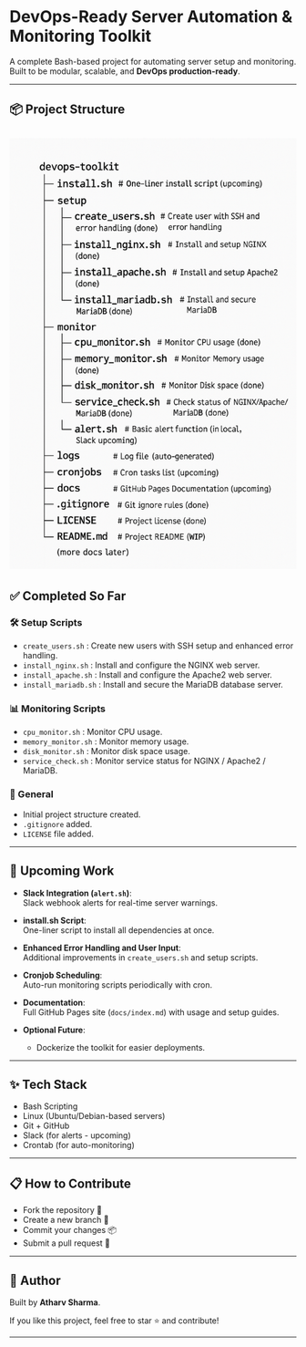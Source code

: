 # DevOps-Ready Server Automation & Monitoring Toolkit

A complete Bash-based project for automating server setup and monitoring.  
Built to be modular, scalable, and **DevOps production-ready**.

---

## 📦 Project Structure
![alt text](project-structure.png)
---

## ✅ Completed So Far

### 🛠 Setup Scripts
- `create_users.sh` : Create new users with SSH setup and enhanced error handling.
- `install_nginx.sh` : Install and configure the NGINX web server.
- `install_apache.sh` : Install and configure the Apache2 web server.
- `install_mariadb.sh` : Install and secure the MariaDB database server.

### 📊 Monitoring Scripts
- `cpu_monitor.sh` : Monitor CPU usage.
- `memory_monitor.sh` : Monitor memory usage.
- `disk_monitor.sh` : Monitor disk space usage.
- `service_check.sh` : Monitor service status for NGINX / Apache2 / MariaDB.

### 🧹 General
- Initial project structure created.
- `.gitignore` added.
- `LICENSE` file added.

---

## 🚀 Upcoming Work

- **Slack Integration (`alert.sh`)**:  
  Slack webhook alerts for real-time server warnings.

- **install.sh Script**:  
  One-liner script to install all dependencies at once.

- **Enhanced Error Handling and User Input**:  
  Additional improvements in `create_users.sh` and setup scripts.

- **Cronjob Scheduling**:  
  Auto-run monitoring scripts periodically with cron.

- **Documentation**:  
  Full GitHub Pages site (`docs/index.md`) with usage and setup guides.

- **Optional Future**:
  - Dockerize the toolkit for easier deployments.

---

## ✨ Tech Stack

- Bash Scripting
- Linux (Ubuntu/Debian-based servers)
- Git + GitHub
- Slack (for alerts - upcoming)
- Crontab (for auto-monitoring)

---

## 📋 How to Contribute

- Fork the repository 🍴
- Create a new branch 🔧
- Commit your changes 📦
- Submit a pull request 🚀

---

## 🧡 Author

Built by **Atharv Sharma**.

If you like this project, feel free to star ⭐ and contribute!

---
